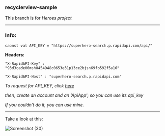 ### recyclerview-sample
This branch is for *Heroes project*

---
### Info:

    caonst val API_KEY = "https://superhero-search.p.rapidapi.com/api/"

**Headers:**

    "X-RapidAPI-Key" : "93d3cade06msh8454948c0653e31p13ce2bjsn69fb592f5a16"
    
    "X-RapidAPI-Host" : "superhero-search.p.rapidapi.com"


*To request for API_KEY, click [here](https://rapidapi.com/jakash1997/api/superhero-search/)*

*then, create an account and an 'ApiApp'; so you can use its api_key*

*If you couldn't do it, you can use mine.*

---

Take a look at this:

![Screenshot (30)](https://user-images.githubusercontent.com/92860582/235137628-64c8ff2c-3764-4547-95bd-3eaebc7defab.png)


